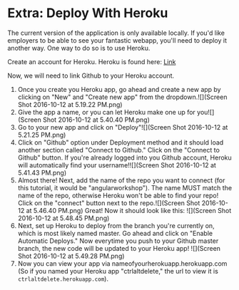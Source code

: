 # Extra:  Deploy With Heroku

The current version of the application is only available locally.  If you'd like employers to be able to see your fantastic webapp, you'll need to deploy it another way.  One way to do so is to use Heroku.  

Create an account for Heroku.  Heroku is found here:  [Link](https://www.heroku.com/)

Now, we will need to link Github to your Heroku account.
1. Once you create you Heroku app, go ahead and create a new app by clicking on "New" and "Create new app" from the dropdown.![](Screen Shot 2016-10-12 at 5.19.22 PM.png)
2. Give the app a name, or you can let Heroku make one up for you![](Screen Shot 2016-10-12 at 5.40.40 PM.png)
3. Go to your new app and click on "Deploy"![](Screen Shot 2016-10-12 at 5.21.25 PM.png)
4. Click on "Github" option under Deployment method and it should load another section called "Connect to Github." Click on the "Connect to Github" button. If you're already logged into you Github account, Heroku will automatically find your username!![](Screen Shot 2016-10-12 at 5.41.43 PM.png)
5. Almost there! Next, add the name of the repo you want to connect (for this tutorial, it would be "angularworkshop"). The name MUST match the name of the repo, otherwise Heroku won't be able to find your repo! Click on the "connect" button next to the repo.![](Screen Shot 2016-10-12 at 5.46.40 PM.png)
Great! Now it should look like this: ![](Screen Shot 2016-10-12 at 5.48.45 PM.png)
6. Next, set up Heroku to deploy from the branch you're currently on, which is most likely named master. Go ahead and click on "Enable Automatic Deploys." Now everytime you push to your Github master branch, the new code will be updated to your Heroku app! ![](Screen Shot 2016-10-12 at 5.49.28 PM.png)
7. Now you can view your app via nameofyourherokuapp.herokuapp.com (So if you named your Heroku app "ctrlaltdelete," the url to view it is `ctrlaltdelete.herokuapp.com`).